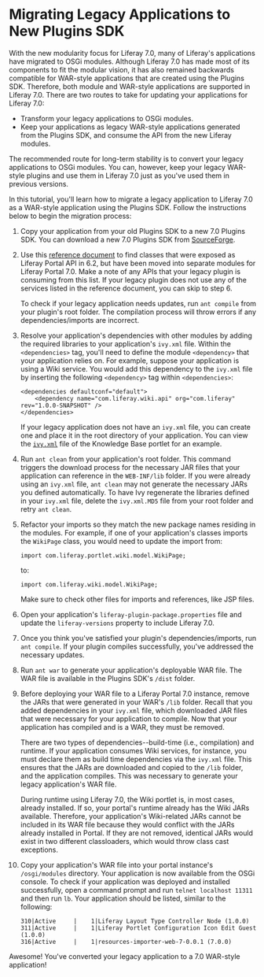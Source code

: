 # Migrating Legacy Applications to New Plugins SDK

With the new modularity focus for Liferay 7.0, many of Liferay's applications
have migrated to OSGi modules. Although Liferay 7.0 has made most of its
components to fit the modular vision, it has also remained backwards compatible
for WAR-style applications that are created using the Plugins SDK. Therefore,
both module and WAR-style applications are supported in Liferay 7.0. There are
two routes to take for updating your applications for Liferay 7.0:

- Transform your legacy applications to OSGi modules.
- Keep your applications as legacy WAR-style applications generated from the
  Plugins SDK, and consume the API from the new Liferay modules.

<!-- To transform your legacy applications to OSGi modules, you can follow the
[tutorial link]() tutorial. This is the recommended way for long-term stability.


Use the text above, when we have a tutorial that shows how to convert legacy
apps to OSGi modules. This will be covered in LRDOCS-1859 -Cody -->

The recommended route for long-term stability is to convert your legacy
applications to OSGi modules. You can, however, keep your legacy WAR-style
plugins and use them in Liferay 7.0 just as you've used them in previous
versions.

In this tutorial, you'll learn how to migrate a legacy application to Liferay
7.0 as a WAR-style application using the Plugins SDK. Follow the instructions
below to begin the migration process:

1.  Copy your application from your old Plugins SDK to a new 7.0 Plugins SDK.
    You can download a new 7.0 Plugins SDK from
    [SourceForge](http://sourceforge.net/projects/lportal/files/Liferay%20Portal/).

2.  Use this [reference document](/develop/reference/-/knowledge_base/7-0/calling-migrated-services-from-legacy-plugins)
    to find classes that were exposed as Liferay Portal API in 6.2, but have
    been moved into separate modules for Liferay Portal 7.0. Make a note of any
    APIs that your legacy plugin is consuming from this list. If your legacy
    plugin does not use any of the services listed in the reference document,
    you can skip to step 6.

    To check if your legacy application needs updates, run `ant compile` from
    your plugin's root folder. The compilation process will throw errors if any
    dependencies/imports are incorrect.

    <!-- Check the reference doc link above and verify that the header ID has
    not changed. The reference doc had not been reviewed/published during the
    writing of this article, and the link may have changed. -Cody -->

3.  Resolve your application's dependencies with other modules by adding the
    required libraries to your application's `ivy.xml` file. Within the
    `<dependencies>` tag, you'll need to define the module `<dependency>` that
    your application relies on. For example, suppose your application is using a
    Wiki service. You would add this dependency to the `ivy.xml` file by
    inserting the following `<dependency>` tag within `<dependencies>`:

        <dependencies defaultconf="default">
            <dependency name="com.liferay.wiki.api" org="com.liferay" rev="1.0.0-SNAPSHOT" />
        </dependencies>

    If your legacy application does not have an `ivy.xml` file, you can create
    one and place it in the root directory of your application. You can view the
    [`ivy.xml`](https://github.com/liferay/liferay-plugins/blob/master/portlets/knowledge-base-portlet/ivy.xml)
    file of the Knowledge Base portlet for an example.

4.  Run `ant clean` from your application's root folder. This command triggers
    the download process for the necessary JAR files that your application can
    reference in the `WEB-INF/lib` folder. If you were already using an
    `ivy.xml` file, `ant clean` may not generate the necessary JARs you defined
    automatically. To have Ivy regenerate the libraries defined in your
    `ivy.xml` file, delete the `ivy.xml.MD5` file from your root folder and
    retry `ant clean`.

5.  Refactor your imports so they match the new package names residing in the
    modules. For example, if one of your application's classes imports the
    `WikiPage` class, you would need to update the import from:

        import com.liferay.portlet.wiki.model.WikiPage;

    to:

        import com.liferay.wiki.model.WikiPage;

    Make sure to check other files for imports and references, like JSP files.

6.  Open your application's `liferay-plugin-package.properties` file and update
    the `liferay-versions` property to include Liferay 7.0.

7.  Once you think you've satisfied your plugin's dependencies/imports, run `ant
    compile`. If your plugin compiles successfully, you've addressed the
    necessary updates.

8.  Run `ant war` to generate your application's deployable WAR file. The WAR
    file is available in the Plugins SDK's `/dist` folder.

9.  Before deploying your WAR file to a Liferay Portal 7.0 instance, remove the
    JARs that were generated in your WAR's `/lib` folder. Recall that you added
    dependencies in your `ivy.xml` file, which downloaded JAR files that were
    necessary for your application to compile. Now that your application has
    compiled and is a WAR, they must be removed.

    There are two types of dependencies--build-time (i.e., compilation) and
    runtime. If your application consumes Wiki services, for instance, you must
    declare them as build time dependencies via the `ivy.xml` file. This ensures
    that the JARs are downloaded and copied to the `/lib` folder, and the
    application compiles. This was necessary to generate your legacy
    application's WAR file.

    During runtime using Liferay 7.0, the Wiki portlet is, in most cases,
    already installed. If so, your portal's runtime already has the Wiki JARs
    available. Therefore, your application's Wiki-related JARs cannot be
    included in its WAR file because they would conflict with the JARs already
    installed in Portal. If they are not removed, identical JARs would exist in
    two different classloaders, which would throw class cast exceptions.

10. Copy your application's WAR file into your portal instance's
    `/osgi/modules` directory. Your application is now available from the OSGi
    console. To check if your application was deployed and installed
    successfully, open a command prompt and run `telnet localhost 11311` and
    then run `lb`. Your application should be listed, similar to the following:

        310|Active     |    1|Liferay Layout Type Controller Node (1.0.0)
        311|Active     |    1|Liferay Portlet Configuration Icon Edit Guest (1.0.0)
        316|Active     |    1|resources-importer-web-7-0.0.1 (7.0.0)

<!--

For new modules, it's enough to copy them to the deploy folder, since they are
automatically recognized as OSGi modules. At the current time, the legacy way of
deploying WARs is handled by the old plugin deployment mechanism, which causes
the plugin not to work (i.e. services were not properly resolved). The only way
for the legacy WAR to work is to copy the WAR into the `/osgi/modules` folder.
Check and see if/when deploy folder will support 7.0 WARs. -Cody -->

Awesome! You've converted your legacy application to a 7.0 WAR-style
application!
